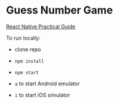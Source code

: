 # Guess Number Game

[React Native Practical Guide](https://www.udemy.com/course/react-native-the-practical-guide/)


To run locally:
- clone repo


- `npm install`

- `npm start `

- `a` to start Android emulator

- `i` to start iOS simulator